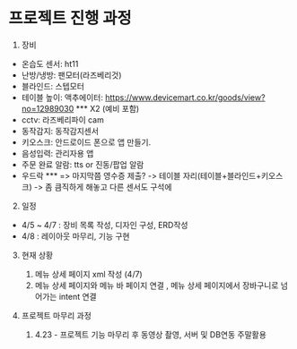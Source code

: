 # 프로젝트 진행 과정

1. 장비

* 온습도 센서: ht11
* 난방/냉방: 팬모터(라즈베리것)
* 블라인드: 스텝모터
* 테이블 높이: 액추에이터: https://www.devicemart.co.kr/goods/view?no=12989030 *** X2 (예비 포함)
* cctv: 라즈베리파이 cam
* 동작감지: 동작감지센서
* 키오스크: 안드로이드 폰으로 앱 만들기.
* 음성입력: 관리자용 앱
* 주문 완료 알람: tts or 진동/팝업 알람
* 우드락 *** => 마지막쯤 영수증 제출? -> 테이블 자리(테이블+블라인드+키오스크) -> 좀 큼직하게 해놓고 다른 센서도 구석에

2. 일정

* 4/5 ~ 4/7 : 장비 목록 작성, 디자인 구성, ERD작성
* 4/8 : 레이아웃 마무리, 기능 구현



3. 현재 상황
   1. 메뉴 상세 페이지 xml 작성 (4/7)
   2. 메뉴 상세 페이지와 메뉴 바 페이지 연결 , 메뉴 상세 페이지에서 장바구니로 넘어가는 intent 연결

4. 프로젝트 마무리 과정
   1. 4.23 - 프로젝트 기능 마무리 후 동영상 촬영, 서버 및  DB연동 주말활용